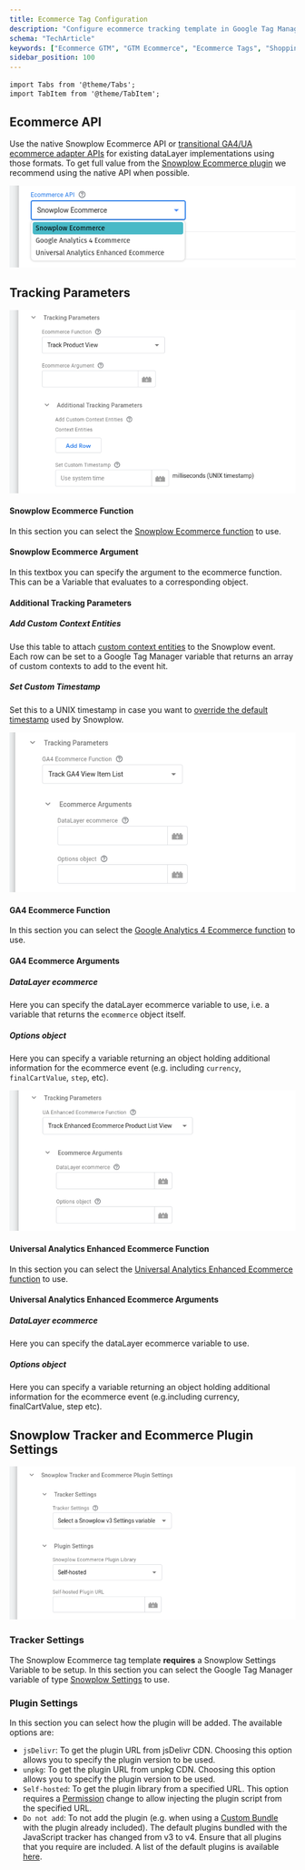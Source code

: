```yaml
---
title: Ecommerce Tag Configuration
description: "Configure ecommerce tracking template in Google Tag Manager for behavioral commerce analytics."
schema: "TechArticle"
keywords: ["Ecommerce GTM", "GTM Ecommerce", "Ecommerce Tags", "Shopping Analytics", "GTM Configuration", "Ecommerce Tracking"]
sidebar_position: 100
---
```


```mdx-code-block
import Tabs from '@theme/Tabs';
import TabItem from '@theme/TabItem';
```

## Ecommerce API

Use the native Snowplow Ecommerce API or [transitional GA4/UA ecommerce adapter APIs](/docs/sources/trackers/web-trackers/tracking-events/ecommerce/index.md#ga4ua-ecommerce-transitional-api) for existing dataLayer implementations using those formats. To get full value from the [Snowplow Ecommerce plugin](/docs/sources/trackers/web-trackers/tracking-events/ecommerce/index.md) we recommend using the native API when possible.

![](images/01_ecommerce_api.png)

## Tracking Parameters

<Tabs groupId="ecommerceAPI" queryString>
  <TabItem value="sp" label="Snowplow Ecommerce" default>

![](images/02_sp_tracking_parameters.png)

#### Snowplow Ecommerce Function

In this section you can select the [Snowplow Ecommerce function](/docs/sources/trackers/web-trackers/tracking-events/ecommerce/index.md) to use.

#### Snowplow Ecommerce Argument

In this textbox you can specify the argument to the ecommerce function. This can be a Variable that evaluates to a corresponding object.

#### Additional Tracking Parameters

##### Add Custom Context Entities

Use this table to attach [custom context entities](/docs/sources/trackers/web-trackers/tracking-events/index.md#custom-context) to the Snowplow event. Each row can be set to a Google Tag Manager variable that returns an array of custom contexts to add to the event hit.

##### Set Custom Timestamp

Set this to a UNIX timestamp in case you want to [override the default timestamp](/docs/sources/trackers/web-trackers/tracking-events/index.md#setting-the-true-timestamp) used by Snowplow.

  </TabItem>
  <TabItem value="ga4" label="GA4 Ecommerce">

![](images/02_ga4_tracking_parameters.png)

#### GA4 Ecommerce Function

In this section you can select the [Google Analytics 4 Ecommerce function](/docs/sources/trackers/web-trackers/tracking-events/ecommerce/index.md) to use.

#### GA4 Ecommerce Arguments

##### DataLayer ecommerce

Here you can specify the dataLayer ecommerce variable to use, i.e. a variable that returns the `ecommerce` object itself.

##### Options object

Here you can specify a variable returning an object holding additional information for the ecommerce event (e.g. including `currency`, `finalCartValue`, `step`, etc).

  </TabItem>
  <TabItem value="ua" label="Universal Analytics Enhanced Ecommerce">

![](images/02_ua_tracking_parameters.png)

#### Universal Analytics Enhanced Ecommerce Function

In this section you can select the [Universal Analytics Enhanced Ecommerce function](/docs/sources/trackers/web-trackers/tracking-events/ecommerce/index.md) to use.

#### Universal Analytics Enhanced Ecommerce Arguments

##### DataLayer ecommerce

Here you can specify the dataLayer ecommerce variable to use.

##### Options object

Here you can specify a variable returning an object holding additional information for the ecommerce event (e.g.including currency, finalCartValue, step etc).

  </TabItem>
</Tabs>

## Snowplow Tracker and Ecommerce Plugin Settings

![](images/04_tracker_plugin_settings.png)

### Tracker Settings

The Snowplow Ecommerce tag template **requires** a Snowplow Settings Variable to be setup. In this section you can select the Google Tag Manager variable of type [Snowplow Settings](/docs/sources/trackers/google-tag-manager/quick-start/index.md) to use.

### Plugin Settings

In this section you can select how the plugin will be added. The available options are:

- `jsDelivr`: To get the plugin URL from jsDelivr CDN. Choosing this option allows you to specify the plugin version to be used.
- `unpkg`: To get the plugin URL from unpkg CDN. Choosing this option allows you to specify the plugin version to be used.
- `Self-hosted`: To get the plugin library from a specified URL. This option requires a [Permission](https://developers.google.com/tag-platform/tag-manager/templates/permissions) change to allow injecting the plugin script from the specified URL.
- `Do not add`: To not add the plugin (e.g. when using a [Custom Bundle](/docs/sources/trackers/web-trackers/plugins/configuring-tracker-plugins/index.md) with the plugin already included). The default plugins bundled with the JavaScript tracker has changed from v3 to v4. Ensure that all plugins that you require are included. A list of the default plugins is available [here](/docs/sources/trackers/web-trackers/plugins/index.md).
